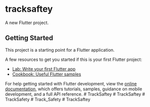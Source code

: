 # tracksaftey

A new Flutter project.

## Getting Started

This project is a starting point for a Flutter application.

A few resources to get you started if this is your first Flutter project:

- [Lab: Write your first Flutter app](https://docs.flutter.dev/get-started/codelab)
- [Cookbook: Useful Flutter samples](https://docs.flutter.dev/cookbook)

For help getting started with Flutter development, view the
[online documentation](https://docs.flutter.dev/), which offers tutorials,
samples, guidance on mobile development, and a full API reference.
#   T r a c k S a f t e y  
 #   T r a c k S a f t e y  
 #   T r a c k S a f e t y  
 #   T r a c k _ S a f e t y  
 #   T r a c k S a f t e y  
 